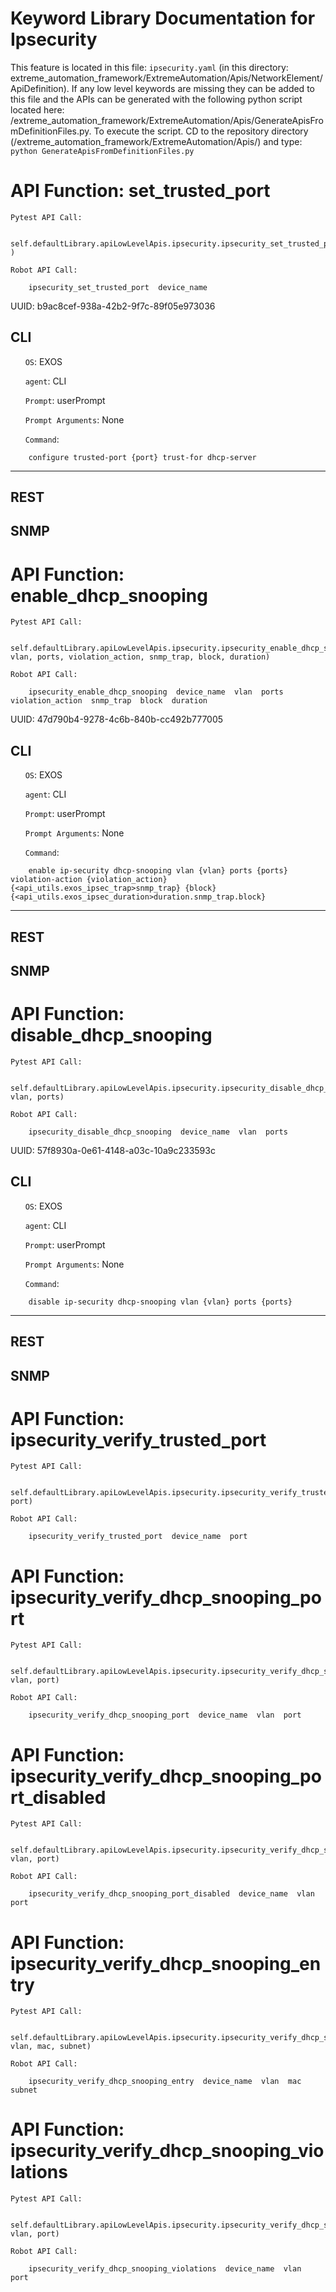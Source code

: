 # Keyword Library Documentation for Ipsecurity
This feature is located in this file: `ipsecurity.yaml` (in this directory: extreme_automation_framework/ExtremeAutomation/Apis/NetworkElement/ApiDefinition). If any low level keywords are missing they can be added to this file and the APIs can be generated with the following python script located here: /extreme_automation_framework/ExtremeAutomation/Apis/GenerateApisFromDefinitionFiles.py. To execute the script. CD to the repository directory (/extreme_automation_framework/ExtremeAutomation/Apis/) and type: `python GenerateApisFromDefinitionFiles.py` 

# API Function: set_trusted_port
	Pytest API Call: 

		self.defaultLibrary.apiLowLevelApis.ipsecurity.ipsecurity_set_trusted_port(device_name )

	Robot API Call: 

		ipsecurity_set_trusted_port  device_name  

UUID: b9ac8cef-938a-42b2-9f7c-89f05e973036
## CLI
&nbsp;&nbsp;&nbsp;&nbsp;&nbsp;&nbsp;`OS`: EXOS

&nbsp;&nbsp;&nbsp;&nbsp;&nbsp;&nbsp;`agent`: CLI

&nbsp;&nbsp;&nbsp;&nbsp;&nbsp;&nbsp;`Prompt`: userPrompt

&nbsp;&nbsp;&nbsp;&nbsp;&nbsp;&nbsp;`Prompt Arguments`: None

&nbsp;&nbsp;&nbsp;&nbsp;&nbsp;&nbsp;`Command`:

		configure trusted-port {port} trust-for dhcp-server

----------------------------------------------


## REST
## SNMP
# API Function: enable_dhcp_snooping
	Pytest API Call: 

		self.defaultLibrary.apiLowLevelApis.ipsecurity.ipsecurity_enable_dhcp_snooping(device_name, vlan, ports, violation_action, snmp_trap, block, duration)

	Robot API Call: 

		ipsecurity_enable_dhcp_snooping  device_name  vlan  ports  violation_action  snmp_trap  block  duration

UUID: 47d790b4-9278-4c6b-840b-cc492b777005
## CLI
&nbsp;&nbsp;&nbsp;&nbsp;&nbsp;&nbsp;`OS`: EXOS

&nbsp;&nbsp;&nbsp;&nbsp;&nbsp;&nbsp;`agent`: CLI

&nbsp;&nbsp;&nbsp;&nbsp;&nbsp;&nbsp;`Prompt`: userPrompt

&nbsp;&nbsp;&nbsp;&nbsp;&nbsp;&nbsp;`Prompt Arguments`: None

&nbsp;&nbsp;&nbsp;&nbsp;&nbsp;&nbsp;`Command`:

		enable ip-security dhcp-snooping vlan {vlan} ports {ports} violation-action {violation_action} {<api_utils.exos_ipsec_trap>snmp_trap} {block} {<api_utils.exos_ipsec_duration>duration.snmp_trap.block}

----------------------------------------------


## REST
## SNMP
# API Function: disable_dhcp_snooping
	Pytest API Call: 

		self.defaultLibrary.apiLowLevelApis.ipsecurity.ipsecurity_disable_dhcp_snooping(device_name, vlan, ports)

	Robot API Call: 

		ipsecurity_disable_dhcp_snooping  device_name  vlan  ports

UUID: 57f8930a-0e61-4148-a03c-10a9c233593c
## CLI
&nbsp;&nbsp;&nbsp;&nbsp;&nbsp;&nbsp;`OS`: EXOS

&nbsp;&nbsp;&nbsp;&nbsp;&nbsp;&nbsp;`agent`: CLI

&nbsp;&nbsp;&nbsp;&nbsp;&nbsp;&nbsp;`Prompt`: userPrompt

&nbsp;&nbsp;&nbsp;&nbsp;&nbsp;&nbsp;`Prompt Arguments`: None

&nbsp;&nbsp;&nbsp;&nbsp;&nbsp;&nbsp;`Command`:

		disable ip-security dhcp-snooping vlan {vlan} ports {ports}

----------------------------------------------


## REST
## SNMP
# API Function: ipsecurity_verify_trusted_port
	Pytest API Call: 

		self.defaultLibrary.apiLowLevelApis.ipsecurity.ipsecurity_verify_trusted_port(device_name, port)

	Robot API Call: 

		ipsecurity_verify_trusted_port  device_name  port

# API Function: ipsecurity_verify_dhcp_snooping_port
	Pytest API Call: 

		self.defaultLibrary.apiLowLevelApis.ipsecurity.ipsecurity_verify_dhcp_snooping_port(device_name, vlan, port)

	Robot API Call: 

		ipsecurity_verify_dhcp_snooping_port  device_name  vlan  port

# API Function: ipsecurity_verify_dhcp_snooping_port_disabled
	Pytest API Call: 

		self.defaultLibrary.apiLowLevelApis.ipsecurity.ipsecurity_verify_dhcp_snooping_port_disabled(device_name, vlan, port)

	Robot API Call: 

		ipsecurity_verify_dhcp_snooping_port_disabled  device_name  vlan  port

# API Function: ipsecurity_verify_dhcp_snooping_entry
	Pytest API Call: 

		self.defaultLibrary.apiLowLevelApis.ipsecurity.ipsecurity_verify_dhcp_snooping_entry(device_name, vlan, mac, subnet)

	Robot API Call: 

		ipsecurity_verify_dhcp_snooping_entry  device_name  vlan  mac  subnet

# API Function: ipsecurity_verify_dhcp_snooping_violations
	Pytest API Call: 

		self.defaultLibrary.apiLowLevelApis.ipsecurity.ipsecurity_verify_dhcp_snooping_violations(device_name, vlan, port)

	Robot API Call: 

		ipsecurity_verify_dhcp_snooping_violations  device_name  vlan  port

